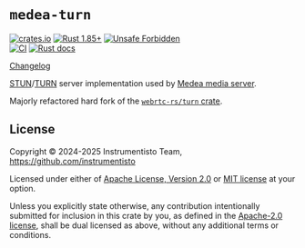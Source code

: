 `medea-turn`
============

[![crates.io](https://img.shields.io/crates/v/medea-turn.svg "crates.io")](https://crates.io/crates/medea-turn)
[![Rust 1.85+](https://img.shields.io/badge/rustc-1.85+-lightgray.svg "Rust 1.85+")](https://blog.rust-lang.org/2025/02/20/Rust-1.85.0.html)
[![Unsafe Forbidden](https://img.shields.io/badge/unsafe-forbidden-success.svg "Unsafe forbidden")](https://github.com/rust-secure-code/safety-dance)\
[![CI](https://github.com/instrumentisto/medea-turn-rs/actions/workflows/ci.yml/badge.svg?branch=main "CI")](https://github.com/instrumentisto/medea-turn-rs/actions?query=workflow%3ACI+branch%3Amain)
[![Rust docs](https://docs.rs/medea-turn/badge.svg "Rust docs")](https://docs.rs/medea-turn)

[Changelog](https://github.com/instrumentisto/medea-turn-rs/blob/v0.10.1/CHANGELOG.md)

[STUN]/[TURN] server implementation used by [Medea media server](https://github.com/instrumentisto/medea).

Majorly refactored hard fork of the [`webrtc-rs/turn` crate](https://github.com/webrtc-rs/webrtc/tree/89285ceba23dc57fc99386cb978d2d23fe909437/turn).




## License

Copyright © 2024-2025 Instrumentisto Team, <https://github.com/instrumentisto>

Licensed under either of [Apache License, Version 2.0][APACHE] or [MIT license][MIT] at your option.

Unless you explicitly state otherwise, any contribution intentionally submitted for inclusion in this crate by you, as defined in the [Apache-2.0 license][APACHE], shall be dual licensed as above, without any additional terms or conditions.




[APACHE]: https://github.com/instrumentisto/medea-turn-rs/blob/v0.10.1/LICENSE-APACHE
[MIT]: https://github.com/instrumentisto/medea-turn-rs/blob/v0.10.1/LICENSE-MIT
[STUN]: https://en.wikipedia.org/wiki/STUN
[TURN]: https://en.wikipedia.org/wiki/TURN
